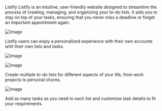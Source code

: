 Listify
Listify is an intuitive, user-friendly website designed to streamline the process of creating, managing, and organizing your to-do lists. It aids you to stay on top of your tasks, ensuring that you never miss a deadline or forget an important appointment again.

![image](https://github.com/kirthick-kumar/To-Do-List/assets/103768802/ebeca104-4c85-4983-8138-13fa25f849f9)

Listify users can enjoy a personalized experience with their own accounts whit their own lists and tasks.

![image](https://github.com/kirthick-kumar/To-Do-List/assets/103768802/fac24e65-b714-483e-89fc-41830ebf58ac)

![image](https://github.com/kirthick-kumar/To-Do-List/assets/103768802/537b7f98-e4e9-44d5-b071-c77627de362b)

Create multiple to-do lists for different aspects of your life, from work projects to personal chores.

![image](https://github.com/kirthick-kumar/To-Do-List/assets/103768802/ff124585-ff78-4554-9f1b-c6ac5bbd7998)

Add as many tasks as you need to each list and customize task details to fit your requirements.
